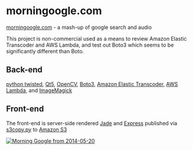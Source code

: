 morningoogle.com
================

[morningoogle.com](http://morningoogle.com "MorninGoogle") - a mash-up of google search and audio

This project is non-commercial used as a means to review Amazon Elastic Transcoder and AWS Lambda, and test out Boto3 which seems to be significantly different than Boto.

Back-end
-------------

[python twisted](https://twistedmatrix.com), [Qt5](http://doc.qt.io/qt-5), [OpenCV](http://opencv.org), [Boto3](http://github.com/boto/boto3), [Amazon Elastic Transcoder](https://aws.amazon.com/elastictranscoder), [AWS Lambda](https://aws.amazon.com/lambda), and [ImageMagick](http://www.imagemagick.org)

Front-end
-------------

The front-end is server-side rendered [Jade](http://jade-lang.com) and [Express](http://expressjs.com) published via [s3copy.py](https://gist.github.com/kmcintyre/6998159) to [Amazon S3](http://aws.amazon.com/s3/)

[![Morning Google from 2014-05-20](http://img.youtube.com/vi/BeutJydMRKE/0.jpg)](http://www.youtube.com/watch?v=BeutJydMRKE)